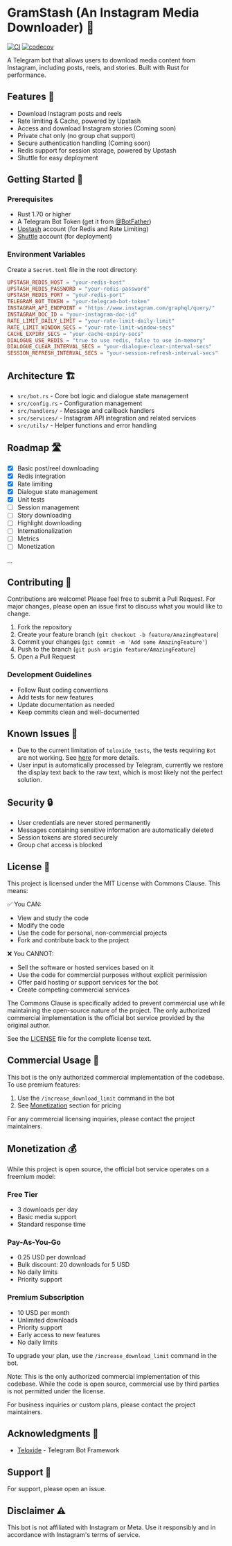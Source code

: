 # GramStash (An Instagram Media Downloader) 🤖

[![CI](https://github.com/escwxyz/gramstash/actions/workflows/test.yml/badge.svg)](https://github.com/escwxyz/gramstash/actions/workflows/test.yml)
[![codecov](https://codecov.io/gh/escwxyz/gramstash/graph/badge.svg?token=UEAL5KGTVW)](https://codecov.io/gh/escwxyz/gramstash)

A Telegram bot that allows users to download media content from Instagram, including posts, reels, and stories. Built with Rust for performance.

## Features 🌟

- Download Instagram posts and reels
- Rate limiting & Cache, powered by Upstash
- Access and download Instagram stories (Coming soon)
- Private chat only (no group chat support)
- Secure authentication handling (Coming soon)
- Redis support for session storage, powered by Upstash
- Shuttle for easy deployment

## Getting Started 🚀

### Prerequisites

- Rust 1.70 or higher
- A Telegram Bot Token (get it from [@BotFather](https://t.me/botfather))
- [Upstash](https://upstash.com/) account (for Redis and Rate Limiting)
- [Shuttle](https://shuttle.dev/) account (for deployment)

### Environment Variables

Create a `Secret.toml` file in the root directory:

```toml
UPSTASH_REDIS_HOST = "your-redis-host"
UPSTASH_REDIS_PASSWORD = "your-redis-password"
UPSTASH_REDIS_PORT = "your-redis-port"
TELEGRAM_BOT_TOKEN = "your-telegram-bot-token"
INSTAGRAM_API_ENDPOINT = "https://www.instagram.com/graphql/query/"
INSTAGRAM_DOC_ID = "your-instagram-doc-id"
RATE_LIMIT_DAILY_LIMIT = "your-rate-limit-daily-limit"
RATE_LIMIT_WINDOW_SECS = "your-rate-limit-window-secs"
CACHE_EXPIRY_SECS = "your-cache-expiry-secs"
DIALOGUE_USE_REDIS = "true to use redis, false to use in-memory"
DIALOGUE_CLEAR_INTERVAL_SECS = "your-dialogue-clear-interval-secs"
SESSION_REFRESH_INTERVAL_SECS = "your-session-refresh-interval-secs"
```

## Architecture 🏗️

- `src/bot.rs` - Core bot logic and dialogue state management
- `src/config.rs` - Configuration management
- `src/handlers/` - Message and callback handlers
- `src/services/` - Instagram API integration and related services
- `src/utils/` - Helper functions and error handling

## Roadmap 🛣️

- [x] Basic post/reel downloading
- [x] Redis integration
- [x] Rate limiting
- [x] Dialogue state management
- [x] Unit tests
- [ ] Session management
- [ ] Story downloading
- [ ] Highlight downloading
- [ ] Internationalization
- [ ] Metrics
- [ ] Monetization

...

## Contributing 🤝

Contributions are welcome! Please feel free to submit a Pull Request. For major changes, please open an issue first to discuss what you would like to change.

1. Fork the repository
2. Create your feature branch (`git checkout -b feature/AmazingFeature`)
3. Commit your changes (`git commit -m 'Add some AmazingFeature'`)
4. Push to the branch (`git push origin feature/AmazingFeature`)
5. Open a Pull Request

### Development Guidelines

- Follow Rust coding conventions
- Add tests for new features
- Update documentation as needed
- Keep commits clean and well-documented

## Known Issues 🐛

- Due to the current limitation of `teloxide_tests`, the tests requiring `Bot` are not working. See [here](https://github.com/LasterAlex/teloxide_tests/issues/25) for more details.
- User input is automatically processed by Telegram, currently we restore the display text back to the raw text, which is most likely not the perfect solution.

## Security 🔒

- User credentials are never stored permanently
- Messages containing sensitive information are automatically deleted
- Session tokens are stored securely
- Group chat access is blocked

## License 📝

This project is licensed under the MIT License with Commons Clause. This means:

✅ You CAN:

- View and study the code
- Modify the code
- Use the code for personal, non-commercial projects
- Fork and contribute back to the project

❌ You CANNOT:

- Sell the software or hosted services based on it
- Use the code for commercial purposes without explicit permission
- Offer paid hosting or support services for the bot
- Create competing commercial services

The Commons Clause is specifically added to prevent commercial use while maintaining the open-source nature of the project. The only authorized commercial implementation is the official bot service provided by the original author.

See the [LICENSE](LICENSE) file for the complete license text.

## Commercial Usage 💼

This bot is the only authorized commercial implementation of the codebase. To use premium features:

1. Use the `/increase_download_limit` command in the bot
2. See [Monetization](#monetization-) section for pricing

For any commercial licensing inquiries, please contact the project maintainers.

## Monetization 💰

While this project is open source, the official bot service operates on a freemium model:

### Free Tier

- 3 downloads per day
- Basic media support
- Standard response time

### Pay-As-You-Go

- 0.25 USD per download
- Bulk discount: 20 downloads for 5 USD
- No daily limits
- Priority support

### Premium Subscription

- 10 USD per month
- Unlimited downloads
- Priority support
- Early access to new features
- No daily limits

To upgrade your plan, use the `/increase_download_limit` command in the bot.

Note: This is the only authorized commercial implementation of this codebase. While the code is open source, commercial use by third parties is not permitted under the license.

For business inquiries or custom plans, please contact the project maintainers.

## Acknowledgments 👏

- [Teloxide](https://github.com/teloxide/teloxide) - Telegram Bot Framework

## Support 💬

For support, please open an issue.

## Disclaimer ⚠️

This bot is not affiliated with Instagram or Meta. Use it responsibly and in accordance with Instagram's terms of service.
